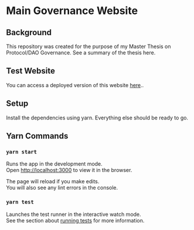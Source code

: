 # Main Governance Website

## Background

This repository was created for the purpose of my Master Thesis on Protocol/DAO Governance. See a summary of the thesis here.

## Test Website

You can access a deployed version of this website [here](MainGovernanceWebsite/SpringDAO_PPT_Final.pdf)..

## Setup

Install the dependencies using yarn. Everything else should be ready to go.

## Yarn Commands

### `yarn start`

Runs the app in the development mode.\
Open [http://localhost:3000](http://localhost:3000) to view it in the browser.

The page will reload if you make edits.\
You will also see any lint errors in the console.

### `yarn test`

Launches the test runner in the interactive watch mode.\
See the section about [running tests](https://facebook.github.io/create-react-app/docs/running-tests) for more information.
